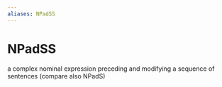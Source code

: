 ```yaml
---
aliases: NPadSS
---
```

# NPadSS

a complex nominal expression preceding and modifying a sequence of sentences (compare also NPadS)
> 